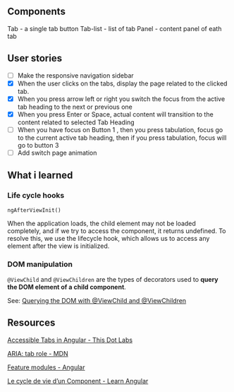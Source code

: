 ## Components

Tab - a single tab button
Tab-list - list of tab
Panel - content panel of eath tab

## User stories

- [ ] Make the responsive navigation sidebar
- [x] When the user clicks on the tabs, display the page related to the clicked tab.
- [x] When you press arrow left or right you switch the focus from the active tab heading to the next or previous one
- [x] When you press Enter or Space, actual content will transition to the content related to selected Tab Heading
- [ ] When you have focus on Button 1
      , then you press tabulation, focus go to the current active tab heading, then if you press tabulation, focus will go to button 3
- [ ] Add switch page animation

## What i learned

### Life cycle hooks

`ngAfterViewInit()`

When the application loads, the child element may not be loaded completely, and if we try to access the component, it returns undefined. To resolve this, we use the lifecycle hook, which allows us to access any element after the view is initialized.

### DOM manipulation

`@ViewChild` and `@ViewChildren` are the types of decorators used to **query the DOM element of a child component**.

See: [Querying the DOM with @ViewChild and @ViewChildren](https://www.pluralsight.com/guides/querying-the-dom-with-@viewchild-and-@viewchildren)

## Resources

[Accessible Tabs in Angular - This Dot Labs](https://www.thisdot.co/blog/accessible-tabs-in-angular)

[ARIA: tab role - MDN](https://developer.mozilla.org/en-US/docs/Web/Accessibility/ARIA/Roles/Tab_Role)

[Feature modules - Angular](https://angular.io/guide/feature-modules)

[Le cycle de vie d’un Component - Learn Angular](https://www.learn-angular.fr/le-cycle-de-vie-dun-component/)
